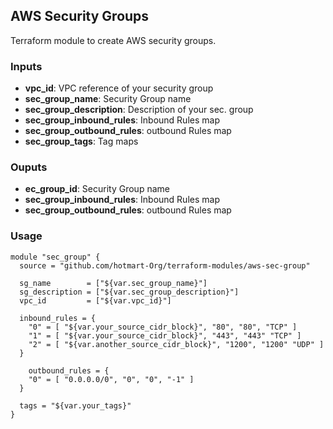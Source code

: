 ## AWS Security Groups

Terraform module to create AWS security groups.

### Inputs 

* **vpc_id**: VPC reference of your security group
* **sec_group_name**: Security Group name
* **sec_group_description**: Description of your sec. group
* **sec_group_inbound_rules**: Inbound Rules map
* **sec_group_outbound_rules**: outbound Rules map
* **sec_group_tags**: Tag maps

### Ouputs

* **ec_group_id**: Security Group name
* **sec_group_inbound_rules**: Inbound Rules map
* **sec_group_outbound_rules**: outbound Rules map

### Usage

```
module "sec_group" {
  source = "github.com/hotmart-Org/terraform-modules/aws-sec-group"
  
  sg_name        = ["${var.sec_group_name}"]
  sg_description = ["${var.sec_group_description}"]
  vpc_id         = ["${var.vpc_id}"]
  
  inbound_rules = {
    "0" = [ "${var.your_source_cidr_block}", "80", "80", "TCP" ]
    "1" = [ "${var.your_source_cidr_block}", "443", "443" "TCP" ]
    "2" = [ "${var.another_source_cidr_block}", "1200", "1200" "UDP" ]
  }
  
 	outbound_rules = {
    "0" = [ "0.0.0.0/0", "0", "0", "-1" ]
  }
 
  tags = "${var.your_tags}"
}
```